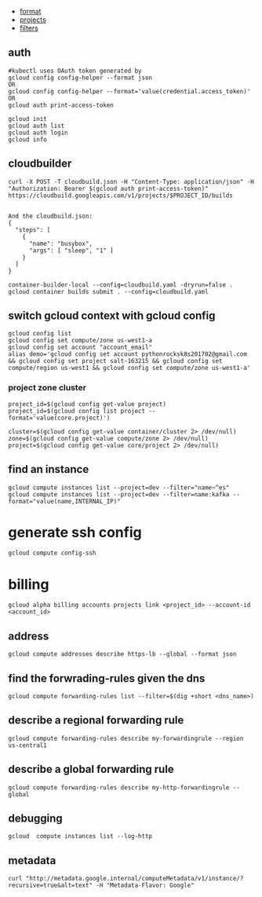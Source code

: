 * [format](https://cloudplatform.googleblog.com/2016/06/filtering-and-formatting-fun-with.html)
* [projects](https://cloud.google.com/sdk/gcloud/reference/topic/projections)
* [filters](https://cloud.google.com/sdk/gcloud/reference/topic/filters)

## auth
```
#kubectl uses OAuth token generated by 
gcloud config config-helper --format json
OR
gcloud config config-helper --format='value(credential.access_token)'
OR
gcloud auth print-access-token 
```

```
gcloud init
gcloud auth list
gcloud auth login
gcloud info

```

## cloudbuilder 
```
curl -X POST -T cloudbuild.json -H "Content-Type: application/json" -H "Authorization: Bearer $(gcloud auth print-access-token)" https://cloudbuild.googleapis.com/v1/projects/$PROJECT_ID/builds


And the cloudbuild.json:
{
  "steps": [
    {
      "name": "busybox",
      "args": [ "sleep", "1" ]
    }
  ]
}
```
```
container-builder-local --config=cloudbuild.yaml -dryrun=false .
gcloud container builds submit . --config=cloudbuild.yaml
```

## switch gcloud context with gcloud config
```
gcloud config list
gcloud config set compute/zone us-west1-a
gcloud config set account "account_email"
alias demo='gcloud config set account pythonrocksk8s201702@gmail.com && gcloud config set project salt-163215 && gcloud config set compute/region us-west1 && gcloud config set compute/zone us-west1-a'

```
### project zone cluster
```
project_id=$(gcloud config get-value project)
project_id=$(gcloud config list project --format='value(core.project)')

cluster=$(gcloud config get-value container/cluster 2> /dev/null)
zone=$(gcloud config get-value compute/zone 2> /dev/null)
project=$(gcloud config get-value core/project 2> /dev/null)

```

## find an instance 
```
gcloud compute instances list --project=dev --filter="name~^es"
gcloud compute instances list --project=dev --filter=name:kafka --format="value(name,INTERNAL_IP)"
```
# generate ssh config 
```
gcloud compute config-ssh
```
# billing
```
gcloud alpha billing accounts projects link <project_id> --account-id <account_id>
```

## address
```
gcloud compute addresses describe https-lb --global --format json
```

## find the forwrading-rules given the dns
```
gcloud compute forwarding-rules list --filter=$(dig +short <dns_name>)
```

## describe a regional forwarding rule
```
gcloud compute forwarding-rules describe my-forwardingrule --region us-central1
```

## describe a global forwarding rule
```
gcloud compute forwarding-rules describe my-http-forwardingrule --global
```

## debugging
```
gcloud  compute instances list --log-http
```

## metadata
```
curl "http://metadata.google.internal/computeMetadata/v1/instance/?recursive=true&alt=text" -H "Metadata-Flavor: Google"
```